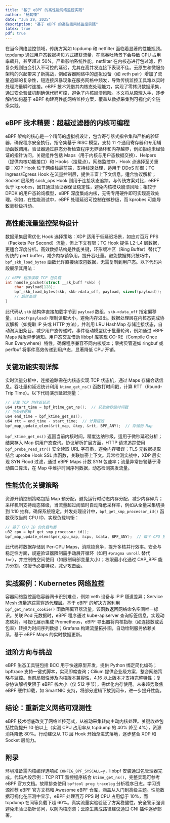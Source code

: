 ```yaml
---
title: "基于 eBPF 的高性能网络监控实践"
author: "杨其臻"
date: "Jun 29, 2025"
description: "基于 eBPF 的高性能网络监控实践"
latex: true
pdf: true
---
```


在当今网络监控领域，传统方案如 tcpdump 和 netfilter 面临着显著的性能瓶颈。tcpdump 通过用户态数据拷贝方式捕获流量，在高吞吐场景下会导致 CPU 占用率飙升，甚至超过 50%，严重影响系统性能。netfilter 在内核态进行包过滤，但复杂规则链会引入不可控的延迟，尤其在高并发连接下表现不佳。云原生和微服务架构的兴起带来了新挑战，例如容器网络中的虚拟设备（如 veth pair）增加了流量追踪的复杂性，短连接风暴现象在服务网格中频发，导致传统监控工具难以实时处理海量瞬时连接。eBPF 技术凭借其内核态处理能力，实现了零拷贝数据采集，通过安全验证机制确保代码可控，避免了内核崩溃风险。本文将从原理入手，逐步解析如何基于 eBPF 构建高性能网络监控方案，覆盖从数据采集到可视化的全链条实践。

## eBPF 技术精要：超越过滤器的内核可编程
eBPF 架构的核心是一个精简的虚拟机设计，包含寄存器式指令集和严格的验证器，确保程序安全执行。指令集基于 RISC 模型，支持 11 个通用寄存器和专用辅助函数调用。验证器通过静态分析检查程序无界循环和内存越界，例如拒绝未经验证的指针访问。关键组件包括 Maps（用于内核与用户态数据交换）、Helpers（提供内核功能接口）和 Hooks（挂载点）。网络监控中，Hook 点选择至关重要：XDP Hook 位于网络栈最前端，支持线速处理，适用于 DDoS 防御；TC Ingress/Egress Hook 在流量控制层，提供丰富上下文信息，适合协议解析；Socket 层级的 sock_ops Hook 则用于连接状态追踪。与传统方案对比，eBPF 优于 kprobes，因其通过验证器保证稳定性，避免内核模块崩溃风险；相较于 DPDK 的用户态轮询模型，eBPF 深度集成内核，无需专用硬件即可实现高效处理。例如，在性能测试中，eBPF 处理延迟可控制在微秒级，而 kprobes 可能导致毫秒级抖动。

## 高性能流量监控架构设计
数据采集层需优化 Hook 选择策略：XDP 适用于低延迟场景，如应对百万 PPS（Packets Per Second）流量，但上下文有限；TC Hook 提供 L2-L4 层数据，更适合深度分析。高效数据结构是性能关键，环形缓冲区（Ring Buffer）替代了传统的 perf buffer，减少内存锁争用，提升吞吐量。避免数据拷贝技巧中，`bpf_skb_load_bytes` 函数允许直接读取包数据，无需复制到用户态。以下代码片段展示其用法：
```c
// eBPF 程序读取 TCP 包负载
int handle_packet(struct __sk_buff *skb) {
    char payload[128];
    bpf_skb_load_bytes(skb, skb->data_off, payload, sizeof(payload));
    // 后续处理
}
```
此代码从 `skb` 结构体直接加载字节到 `payload` 数组，`skb->data_off` 指定偏移量，`sizeof(payload)` 限制读取大小，避免内存溢出。数据处理层在内核态完成协议解析（如提取 IP 头或 HTTP 方法），并利用 LRU HashMap 存储连接状态，自动淘汰旧条目。减少用户态传递时，事件驱动模型优于批量轮询，例如通过 eBPF Maps 触发异步通知。用户态交互借助 libbpf 库实现 CO-RE（Compile Once Run Everywhere）特性，确保程序兼容不同内核版本；零拷贝管道如 ringbuf 或 perfbuf 将事件高效传递到用户态，显著降低 CPU 开销。

## 关键功能实现详解
实时流量分析中，连接追踪需在内核态实现 TCP 状态机，通过 Maps 存储会话信息。吞吐量和延迟统计利用 `ktime_get_ns()` 函数打时间戳，计算 RTT（Round-Trip Time）。以下代码演示延迟测量：
```c
// 计算 TCP 包往返延迟
u64 start_time = bpf_ktime_get_ns();  // 获取纳秒级时间戳
// 包处理逻辑
u64 end_time = bpf_ktime_get_ns();
u64 rtt = end_time - start_time;  // 计算延迟
bpf_map_update_elem(&rtt_map, &key, &rtt, BPF_ANY);  // 存储到 Map
```
`bpf_ktime_get_ns()` 返回当前内核时间，精度达纳秒级，适用于微秒延迟分析；结果存入 Map 供用户态查询。协议解析扩展方面，HTTP 请求追踪使用 `bpf_probe_read_str()` 安全读取 URL 字符串，避免内存错误；TLS 元数据提取结合 uprobe Hook SSL 库函数，关联加密上下文。异常检测实战中，XDP 层实现 SYN Flood 过滤，通过 eBPF Maps 计数 SYN 包速率；流量异常告警基于滑动窗口算法，在 Map 中维护时间序列数据，动态检测突发流量。

## 性能优化关键策略
资源开销控制策略包括 Map 预分配，避免运行时动态内存分配，减少内存碎片；采样机制支持动态降级，当流量超过阈值时自动降低采样率，例如从全量采集切换到 1:10 抽样，确保系统稳定。并发处理设计中，`bpf_get_smp_processor_id()` 函数获取当前 CPU ID，实现负载均衡：
```c
// 基于 CPU ID 的负载均衡
u32 cpu = bpf_get_smp_processor_id();
bpf_map_update_elem(&per_cpu_map, &cpu, &data, BPF_ANY);  // 每个 CPU 独立 Map
```
此代码将数据存储到 Per-CPU Maps，消除锁竞争，提升多核并行效率。安全与稳定性方面，规避验证器限制需手动展开循环（如用 `#pragma unroll` 替代 `for`），并控制栈空间使用（如限制局部变量大小）；权限最小化通过 CAP_BPF 能力分割，仅授予必要特权，减少攻击面。

## 实战案例：Kubernetes 网络监控
容器网络监控面临容器网卡识别难点，例如 veth 设备与 IPIP 隧道差异；Service Mesh 流量追踪需穿透代理层。基于 eBPF 的解决方案利用 `bpf_get_netns_cookie()` 函数隔离容器流量，该函数返回网络命名空间唯一标识。关联 Pod 元数据时，eBPF 程序通过 kube-apiserver 查询标签信息，实现动态映射。可视化展示集成 Prometheus，eBPF 导出器将内核指标（如连接数或丢包率）转换为时间序列数据；Grafana 构建流量拓扑图，自动绘制服务依赖关系，基于 eBPF Maps 的实时数据更新。

## 进阶方向与挑战
eBPF 生态工具链包括 BCC 用于快速原型开发，提供 Python 绑定简化编码；bpftrace 支持一键式脚本，实现即席查询；Cilium 提供企业级方案，整合网络策略与监控。当前局限性涉及内核版本兼容性，4.16 以上版本才支持完整特性；复杂协议解析受限于 eBPF 栈大小（仅 512 字节），需优化内存使用。未来趋势聚焦 eBPF 硬件卸载，如 SmartNIC 支持，将部分逻辑下放到网卡，进一步提升性能。

## 结论：重新定义网络可观测性
eBPF 技术彻底改变了网络监控范式，从被动采集转向主动内核处理。关键收益包括性能提升 10 倍以上（实测 CPU 占用率从 tcpdump 的 40% 降至 4%），资源消耗降低 80%。行动建议从 TC 层 Hook 开始渐进式落地，逐步整合 XDP 和 Socket 层能力。

## 附录
环境准备需内核编译选项如 `CONFIG_BPF_SYSCALL=y`，libbpf 安装通过包管理器完成。代码片段示例：TCP RTT 监控程序结合 `ktime_get_ns()`，完整实现可参考 eBPF 官方文档。故障排查使用 `bpftool prog tracelog` 分析程序日志。学习资源推荐 eBPF 官方文档和 Awesome eBPF 仓库，涵盖从入门到高级主题。性能数据可视化在压测中显示，eBPF 处理百万 PPS 时 CPU 占用低于 10%，而 tcpdump 在同等负载下超 60%。真实流量实验验证了方案稳健性，安全警示强调避免未验证指针访问，以防内核崩溃；云原生集成路径建议通过 CNI 插件逐步部署。
